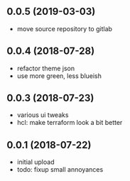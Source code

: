 ## 0.0.5 (2019-03-03)

* move source repository to gitlab

## 0.0.4 (2018-07-28)

* refactor theme json
* use more green, less blueish

## 0.0.3 (2018-07-23)

* various ui tweaks
* hcl: make terraform look a bit better

## 0.0.1 (2018-07-22)

* initial upload
* todo: fixup small annoyances